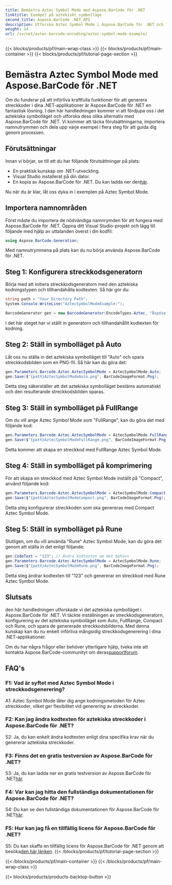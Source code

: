 ```yaml
---
title: Bemästra Aztec Symbol Mode med Aspose.BarCode för .NET
linktitle: Exempel på aztekiskt symbolläge
second_title: Aspose.BarCode .NET API
description: Utforska Aztec Symbol Mode i Aspose.BarCode för .NET och lär dig hur du genererar mångsidiga streckkoder med lätthet. Kom igång med lägena Auto, FullRange, Compact och Rune i denna omfattande handledning.
weight: 14
url: /sv/net/aztec-barcode-encoding/aztec-symbol-mode-example/
---
```


{{< blocks/products/pf/main-wrap-class >}}
{{< blocks/products/pf/main-container >}}
{{< blocks/products/pf/tutorial-page-section >}}

# Bemästra Aztec Symbol Mode med Aspose.BarCode för .NET

Om du funderar på att införliva kraftfulla funktioner för att generera streckkoder i dina .NET-applikationer är Aspose.BarCode för .NET en fantastisk lösning. I den här handledningen kommer vi att fördjupa oss i det aztekiska symbolläget och utforska dess olika alternativ med Aspose.BarCode för .NET. Vi kommer att täcka förutsättningarna, importera namnutrymmen och dela upp varje exempel i flera steg för att guida dig genom processen.

## Förutsättningar

Innan vi börjar, se till att du har följande förutsättningar på plats:

- En praktisk kunskap om .NET-utveckling.
- Visual Studio installerat på din dator.
-  En kopia av Aspose.BarCode för .NET. Du kan ladda ner den[här](https://releases.aspose.com/barcode/net/).

Nu när du är klar, låt oss dyka in i exemplen på Aztec Symbol Mode.

## Importera namnområden

Först måste du importera de nödvändiga namnrymden för att fungera med Aspose.BarCode för .NET. Öppna ditt Visual Studio-projekt och lägg till följande med hjälp av uttalanden överst i din kodfil:

```csharp
using Aspose.BarCode.Generation;
```

Med namnutrymmena på plats kan du nu börja använda Aspose.BarCode för .NET.

## Steg 1: Konfigurera streckkodsgeneratorn

Börja med att initiera streckkodsgeneratorn med den aztekiska kodningstypen och tillhandahålla kodtexten. Så här gör du:

```csharp
string path = "Your Directory Path";
System.Console.WriteLine("AztecSymbolModeExample:");

BarcodeGenerator gen = new BarcodeGenerator(EncodeTypes.Aztec, "Åspóse.Barcóde©");
```

I det här steget har vi ställt in generatorn och tillhandahållit kodtexten för kodning.

## Steg 2: Ställ in symbolläget på Auto

Låt oss nu ställa in det aztekiska symbolläget till "Auto" och spara streckkodsbilden som en PNG-fil. Så här kan du göra det:

```csharp
gen.Parameters.Barcode.Aztec.AztecSymbolMode = AztecSymbolMode.Auto;
gen.Save($"{path}AztecSymbolModeAuto.png", BarCodeImageFormat.Png);
```

Detta steg säkerställer att det aztekiska symbolläget bestäms automatiskt och den resulterande streckkodsbilden sparas.

## Steg 3: Ställ in symbolläget på FullRange

Om du vill ange Aztec Symbol Mode som "FullRange", kan du göra det med följande kod:

```csharp
gen.Parameters.Barcode.Aztec.AztecSymbolMode = AztecSymbolMode.FullRange;
gen.Save($"{path}AztecSymbolModeFullRange.png", BarCodeImageFormat.Png);
```

Detta kommer att skapa en streckkod med FullRange Aztec Symbol Mode.

## Steg 4: Ställ in symbolläget på komprimering

För att skapa en streckkod med Aztec Symbol Mode inställt på "Compact", använd följande kod:

```csharp
gen.Parameters.Barcode.Aztec.AztecSymbolMode = AztecSymbolMode.Compact;
gen.Save($"{path}AztecSymbolModeCompact.png", BarCodeImageFormat.Png);
```

Detta steg konfigurerar streckkoden som ska genereras med Compact Aztec Symbol Mode.

## Steg 5: Ställ in symbolläget på Rune

Slutligen, om du vill använda "Rune" Aztec Symbol Mode, kan du göra det genom att ställa in det enligt följande:

```csharp
gen.CodeText = "123"; // Ändra kodtexten om det behövs
gen.Parameters.Barcode.Aztec.AztecSymbolMode = AztecSymbolMode.Rune;
gen.Save($"{path}AztecSymbolModeRune.png", BarCodeImageFormat.Png);
```

Detta steg ändrar kodtexten till "123" och genererar en streckkod med Rune Aztec Symbol Mode.

## Slutsats

den här handledningen utforskade vi det aztekiska symbolläget i Aspose.BarCode för .NET. Vi täckte inställningen av streckkodsgeneratorn, konfigurering av det aztekiska symbolläget som Auto, FullRange, Compact och Rune, och spara de genererade streckkodsbilderna. Med denna kunskap kan du nu enkelt införliva mångsidig streckkodsgenerering i dina .NET-applikationer.

 Om du har några frågor eller behöver ytterligare hjälp, tveka inte att kontakta Aspose.BarCode-communityt om deras[supportforum](https://forum.aspose.com/c/barcode/13).

## FAQ's

### F1: Vad är syftet med Aztec Symbol Mode i streckkodsgenerering?

A1: Aztec Symbol Mode låter dig ange kodningsmetoden för Aztec streckkoder, vilket ger flexibilitet vid generering av streckkoder.

### F2: Kan jag ändra kodtexten för aztekiska streckkoder i Aspose.BarCode för .NET?

S2: Ja, du kan enkelt ändra kodtexten enligt dina specifika krav när du genererar aztekiska streckkoder.

### F3: Finns det en gratis testversion av Aspose.BarCode för .NET?

S3: Ja, du kan ladda ner en gratis testversion av Aspose.BarCode för .NET[här](https://releases.aspose.com/).

### F4: Var kan jag hitta den fullständiga dokumentationen för Aspose.BarCode för .NET?

 S4: Du kan se den fullständiga dokumentationen för Aspose.BarCode för .NET[här](https://reference.aspose.com/barcode/net/).

### F5: Hur kan jag få en tillfällig licens för Aspose.BarCode för .NET?

 S5: Du kan skaffa en tillfällig licens för Aspose.BarCode för .NET genom att besöka[den här länken](https://purchase.aspose.com/temporary-license/).
{{< /blocks/products/pf/tutorial-page-section >}}

{{< /blocks/products/pf/main-container >}}
{{< /blocks/products/pf/main-wrap-class >}}

{{< blocks/products/products-backtop-button >}}
